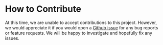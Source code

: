 # How to Contribute

At this time, we are unable to accept contributions to this project. However, we
would appreciate it if you would open a [Github issue](https://github.com/googleads/comparison-shopping-service-api-samples/issues)
for any bug reports or feature requests. We will be happy to investigate and
hopefully fix any issues.